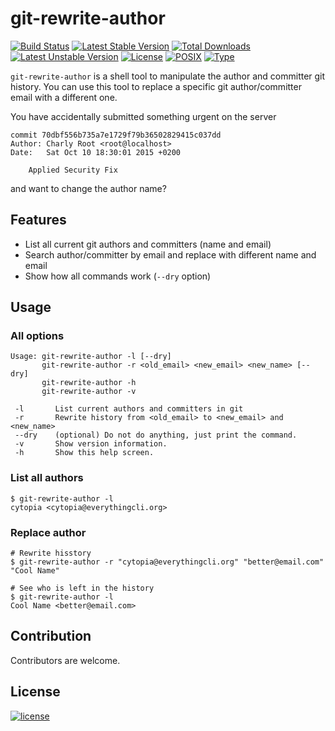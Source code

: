 # git-rewrite-author

[![Build Status](https://travis-ci.org/cytopia/git-rewrite-author.svg?branch=master)](https://travis-ci.org/cytopia/rewrite-author)
[![Latest Stable Version](https://poser.pugx.org/cytopia/git-rewrite-author/v/stable)](https://packagist.org/packages/cytopia/git-rewrite-author) [![Total Downloads](https://poser.pugx.org/cytopia/git-rewrite-author/downloads)](https://packagist.org/packages/cytopia/git-rewrite-author) [![Latest Unstable Version](https://poser.pugx.org/cytopia/git-rewrite-author/v/unstable)](https://packagist.org/packages/cytopia/git-rewrite-author) [![License](https://poser.pugx.org/cytopia/git-rewrite-author/license)](http://opensource.org/licenses/MIT)
[![POSIX](https://img.shields.io/badge/posix-100%25-brightgreen.svg)](https://en.wikipedia.org/?title=POSIX)
[![Type](https://img.shields.io/badge/type-%2Fbin%2Fsh-red.svg)](https://en.wikipedia.org/?title=Bourne_shell)

`git-rewrite-author` is a shell tool to manipulate the author and committer git history. You can use this tool to replace a specific git author/committer email with a different one.

You have accidentally submitted something urgent on the server
```
commit 70dbf556b735a7e1729f79b36502829415c037dd
Author: Charly Root <root@localhost>
Date:   Sat Oct 10 18:30:01 2015 +0200

    Applied Security Fix
```
and  want to change the author name?


## Features

* List all current git authors and committers (name and email)
* Search author/committer by email and replace with different name and email
* Show how all commands work (`--dry` option)


## Usage

### All options

```shell
Usage: git-rewrite-author -l [--dry]
       git-rewrite-author -r <old_email> <new_email> <new_name> [--dry]
       git-rewrite-author -h
       git-rewrite-author -v

 -l       List current authors and committers in git
 -r       Rewrite history from <old_email> to <new_email> and <new_name>
 --dry    (optional) Do not do anything, just print the command.
 -v       Show version information.
 -h       Show this help screen.
```

### List all authors

```shell
$ git-rewrite-author -l
cytopia <cytopia@everythingcli.org>
```

### Replace author

```shell
# Rewrite hisstory
$ git-rewrite-author -r "cytopia@everythingcli.org" "better@email.com" "Cool Name"

# See who is left in the history
$ git-rewrite-author -l
Cool Name <better@email.com>
```

##  Contribution
Contributors are welcome.


##  License
[![license](https://poser.pugx.org/cytopia/git-rewrite-author/license)](http://opensource.org/licenses/mit)


